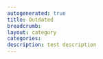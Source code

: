 ```yaml
---
autogenerated: true
title: Outdated
breadcrumb: 
layout: category
categories: 
description: test description
---
```


